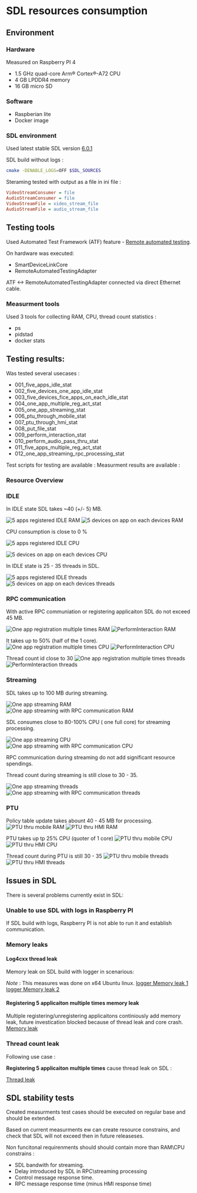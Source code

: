 # SDL resources consumption

## Environment

### Hardware

Measured on Raspberry PI 4

- 1.5 GHz quad-core Arm® Cortex®-A72 CPU
- 4 GB LPDDR4 memory
- 16 GB micro SD

### Software

- Raspberian lite
- Docker image

### SDL environment

Used latest stable SDL version [6.0.1](https://github.com/smartdevicelink/sdl_core/releases/tag/6.0.1)

SDL build without logs :

```sh
cmake -DENABLE_LOGS=OFF $SDL_SOURCES
```

Steraming tested with output as a file in ini file :

```ini
VideoStreamConsumer = file
AudioStreamConsumer = file
VideoStreamFile = video_stream_file
AudioStreamFile = audio_stream_file
```

## Testing tools

Used Automated Test Framework (ATF) feature - [Remote automated testing](https://github.com/smartdevicelink/sdl_evolution/blob/master/proposals/0206-remote_atf_testing.md).

On hardware was executed:

- SmartDeviceLinkCore
- RemoteAutomatedTestingAdapter

ATF <-> RemoteAutomatedTestingAdapter connected via direct Ethernet cable.

### Measurment tools

Used 3 tools for collecting RAM, CPU, thread count statistics :

- ps
- pidstad
- docker stats

## Testing results:

Was tested several usecases :

- 001_five_apps_idle_stat
- 002_five_devices_one_app_idle_stat
- 003_five_devices_fice_apps_on_each_idle_stat
- 004_one_app_multiple_reg_act_stat
- 005_one_app_streaming_stat
- 006_ptu_through_mobile_stat
- 007_ptu_through_hmi_stat
- 008_put_file_stat
- 009_perform_interaction_stat
- 010_perform_audio_pass_thru_stat
- 011_five_apps_multiple_reg_act_stat
- 012_one_app_streaming_rpc_processing_stat

Test scripts for testing are available :
Measurment results are available :

### Resource Overview

### IDLE

In IDLE state SDL takes ~40 (+/- 5) MB.

![5 apps registered IDLE RAM](../assets/proposals/sdl_resources/001_five_apps_idle_stat/docker_docker_MemUsage.png)
![5 devices on app on each devices RAM](../assets/proposals/sdl_resources/002_five_devices_one_app_idle_stat/docker_docker_MemUsage.png)

CPU consumption is close to 0 %

![5 apps registered IDLE CPU](../assets/proposals/sdl_resources/001_five_apps_idle_stat/docker_docker_CPUPerc.png)

![5 devices on app on each devices CPU](../assets/proposals/sdl_resources/002_five_devices_one_app_idle_stat/docker_docker_CPUPerc.png)

In IDLE state is 25 - 35 threads in SDL.

![5 apps registered IDLE threads](../assets/proposals/sdl_resources/001_five_apps_idle_stat/ps_ps_thcount.png)
![5 devices on app on each devices threads](../assets/proposals/sdl_resources/002_five_devices_one_app_idle_stat/ps_ps_thcount.png)


### RPC communication

With active RPC communiation or registering applicaiton SDL do not exceed 45 MB.

![One app registration multiple times RAM](../assets/proposals/sdl_resources/004_one_app_multiple_reg_act_stat/docker_docker_MemUsage.png)
![PerformInteraction RAM](../assets/proposals/sdl_resources/009_perform_interaction_stat/docker_docker_MemUsage.png)

It takes up to 50% (half of the 1 core).
![One app registration multiple times CPU](../assets/proposals/sdl_resources/004_one_app_multiple_reg_act_stat/docker_docker_CPUPerc.png)
![PerformInteraction CPU](../assets/proposals/sdl_resources/009_perform_interaction_stat/docker_docker_CPUPerc.png)

Thread count id close to 30
![One app registration multiple times threads](../assets/proposals/sdl_resources/004_one_app_multiple_reg_act_stat/ps_ps_thcount.png)
![PerformInteraction threads](../assets/proposals/sdl_resources/009_perform_interaction_stat/ps_ps_thcount.png)

### Streaming

SDL takes up to 100 MB during streaming.

![One app streaming RAM](../assets/proposals/sdl_resources/005_one_app_streaming_stat/docker_docker_MemUsage.png)
![One app streaming with RPC communication RAM](../assets/proposals/sdl_resources/012_one_app_streaming_rpc_processing_stat/docker_docker_MemUsage.png)

SDL consumes close to 80-100% CPU ( one full core) for streaming processing.

![One app streaming CPU](../assets/proposals/sdl_resources/005_one_app_streaming_stat/ps_ps_ps_ps_perccpu.png)
![One app streaming with RPC communication CPU](../assets/proposals/sdl_resources/012_one_app_streaming_rpc_processing_stat/ps_ps_perccpu.png)

RPC communication during streaming do not add significant resource spendings.

Thread count during streaming is still close to 30 - 35. 

![One app streaming threads](../assets/proposals/sdl_resources/005_one_app_streaming_stat/ps_ps_thcount.png)
![One app streaming with RPC communication threads](../assets/proposals/sdl_resources/012_one_app_streaming_rpc_processing_stat/ps_ps_thcount.png)

### PTU

Policy table update takes abount 40 - 45 MB for processing.
![PTU thru mobile RAM]()
![PTU thru HMI RAM]()

PTU takes up tp 25% CPU (quoter of 1 core)
![PTU thru mobile CPU]()
![PTU thru HMI CPU]()

Thread count during PTU is still 30 - 35
![PTU thru mobile threads]()
![PTU thru HMI threads]()

## Issues in SDL

There is several problems currently exist in SDL:

### Unable to use SDL with logs in Raspberry PI

If SDL build with logs, Raspberry PI is not able to run it and establish communication.

### Memory leaks

#### Log4cxx thread leak

Memory leak on SDL build with logger in scenarious:

_Note_ : This measures was done on x64 Ubuntu linux.
[logger Memory leak 1](../assets/proposals/sdl_resources/logger_memory_leak1.png)
[logger Memory leak 2](../assets/proposals/sdl_resources/logger_memory_leak2.png)

#### Registering 5 applicaiton multiple times memory leak

Multiple registering/unregistering applicaitons continiously add memory leak, future  investication blocked because of thread leak and core crash. 
[Memory leak ](../assets/proposals/sdl_resources/011_five_apps_multiple_reg_act_stat/docker_docker_MemUsage.png)

### Thread count leak

Following use case :

__Registering 5 applicaiton multiple times__ cause thread leak on SDL :

[Thread leak](../assets/proposals/sdl_resources/011_five_apps_multiple_reg_act_stat/pidstat_pidstat_threads.png)

## SDL stability tests

Created measurments test cases should be executed on regular base and should be extended.

Based on current measurments ew can create resource constrains, and check that SDL will not exceed then in future releaseses.

Non funcitonal requirenments should should contain more than RAM\CPU constrains :

- SDL bandwith for streaming.
- Delay introduced by SDL in RPC\streaming processing
- Control message response time.
- RPC message response time (minus HMI response time)